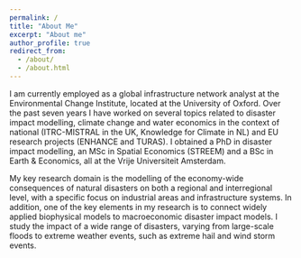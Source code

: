 ```yaml
---
permalink: /
title: "About Me"
excerpt: "About me"
author_profile: true
redirect_from: 
  - /about/
  - /about.html
---
```


I am currently employed as a global infrastructure network analyst at the Environmental Change Institute, located at the University of Oxford. Over the past seven years I have worked on several topics related to disaster impact modelling, climate change and water economics in the context of national (ITRC-MISTRAL in the UK, Knowledge for Climate in NL) and EU research projects (ENHANCE and TURAS). I obtained a PhD in disaster impact modelling, an MSc in Spatial Economics (STREEM) and a BSc in Earth & Economics, all at the Vrije Universiteit Amsterdam. 

My key research domain is the modelling of the economy-wide consequences of natural disasters on both a regional and interregional level, with a specific focus on industrial areas and infrastructure systems. In addition, one of the key elements in my research is to connect widely applied biophysical models to macroeconomic disaster impact models. I study the impact of a wide range of disasters, varying from large-scale floods to extreme weather events, such as extreme hail and wind storm events.



